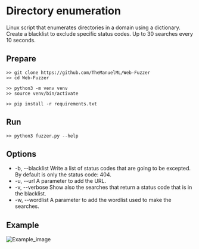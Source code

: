 # Directory enumeration
Linux script that enumerates directories in a domain using a dictionary. Create a blacklist to exclude specific status codes. Up to 30 searches every 10 seconds.

## Prepare
```
>> git clone https://github.com/TheManuelML/Web-Fuzzer
>> cd Web-Fuzzer

>> python3 -m venv venv
>> source venv/bin/activate

>> pip install -r requirements.txt
```

## Run
```
>> python3 fuzzer.py --help
```

## Options
- -b, --blacklist Write a list of status codes that are going to be excepted. By default is only the status code: 404.
- -u, --url A parameter to add the URL.
- -v, --verbose Show also the searches that return a status code that is in the blacklist.
- -w, --wordlist A parameter to add the wordlist used to make the searches.

## Example
![Example_image](https://github.com/TheManuelML/dirEnumeration/assets/82970354/69ea1b3c-0320-43b4-884c-e355da9df3f9)
